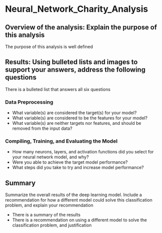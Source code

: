 # Neural_Network_Charity_Analysis

## Overview of the analysis: Explain the purpose of this analysis

The purpose of this analysis is well defined

## Results: Using bulleted lists and images to support your answers, address the following questions

There is a bulleted list that answers all six questions

### Data Preprocessing

- What variable(s) are considered the target(s) for your model?
- What variable(s) are considered to be the features for your model?
- What variable(s) are neither targets nor features, and should be removed from the input data?

### Compiling, Training, and Evaluating the Model

- How many neurons, layers, and activation functions did you select for your neural network model, and why?
- Were you able to achieve the target model performance?
- What steps did you take to try and increase model performance?

## Summary

Summarize the overall results of the deep learning model. Include a recommendation for how a different model could solve this classification problem, and explain your recommendation

- There is a summary of the results
- There is a recommendation on using a different model to solve the classification problem, and justification